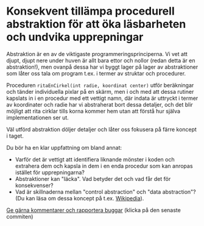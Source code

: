 # Konsekvent tillämpa procedurell abstraktion för att öka läsbarheten och undvika upprepningar

Abstraktion är en av de viktigaste programmeringsprinciperna. Vi
vet att djupt, djupt nere under huven är allt bara ettor och
nollor (redan detta är en abstraktion!), men ovanpå dessa har vi
byggt lager på lager av abstraktioner som låter oss tala om
program t.ex. i termer av struktar och procedurer.

Proceduren `ritaEnCirkel(int radie, koordinat center)` utför
beräkningar och tänder individuella pixlar på en skärm, men i och
med att dessa rutiner kapslats in i en procedur med ett vettigt
namn, där indata är uttryckt i termer av koordinater och radie har
vi abstraherat bort dessa detaljer, och det blir möjligt att rita
cirklar tills korna kommer hem utan att förstå hur själva
implementationen ser ut.

Väl utförd abstraktion döljer detaljer och låter oss fokusera på färre koncept i taget.

Du bör ha en klar uppfattning om bland annat:

* Varför det är vettigt att identifiera liknande mönster i koden
  och extrahera dem och kapsla in dem i en enda procedur som kan
  anropas istället för upprepningarna?
* Abstraktioner kan "läcka". Vad betyder det och vad får det för
  konsekvenser?
* Vad är skillnaderna mellan "control abstraction" och "data
  abstraction"? (Du kan läsa om dessa koncept på t.ex.
  [Wikipedia](http://en.wikipedia.org/wiki/Abstraction_(computer_science))).

[Ge gärna kommentarer och rapportera buggar](https://github.com/IOOPM-UU/achievements/commits/master/A1.md) (klicka på den senaste commiten)

